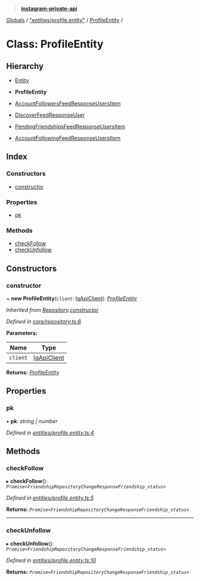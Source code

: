> **[instagram-private-api](../README.md)**

[Globals](../README.md) / ["entities/profile.entity"](../modules/_entities_profile_entity_.md) / [ProfileEntity](_entities_profile_entity_.profileentity.md) /

# Class: ProfileEntity

## Hierarchy

  * [Entity](_core_entity_.entity.md)

  * **ProfileEntity**

  * [AccountFollowersFeedResponseUsersItem](_responses_account_followers_feed_response_.accountfollowersfeedresponseusersitem.md)

  * [DiscoverFeedResponseUser](_responses_discover_feed_response_.discoverfeedresponseuser.md)

  * [PendingFriendshipsFeedResponseUsersItem](_responses_account_friendships_feed_response_.pendingfriendshipsfeedresponseusersitem.md)

  * [AccountFollowingFeedResponseUsersItem](_responses_account_following_feed_response_.accountfollowingfeedresponseusersitem.md)

## Index

### Constructors

* [constructor](_entities_profile_entity_.profileentity.md#constructor)

### Properties

* [pk](_entities_profile_entity_.profileentity.md#pk)

### Methods

* [checkFollow](_entities_profile_entity_.profileentity.md#checkfollow)
* [checkUnfollow](_entities_profile_entity_.profileentity.md#checkunfollow)

## Constructors

###  constructor

\+ **new ProfileEntity**(`client`: [IgApiClient](_core_client_.igapiclient.md)): *[ProfileEntity](_entities_profile_entity_.profileentity.md)*

*Inherited from [Repository](_core_repository_.repository.md).[constructor](_core_repository_.repository.md#constructor)*

*Defined in [core/repository.ts:6](https://github.com/dilame/instagram-private-api/blob/3e16058/src/core/repository.ts#L6)*

**Parameters:**

Name | Type |
------ | ------ |
`client` | [IgApiClient](_core_client_.igapiclient.md) |

**Returns:** *[ProfileEntity](_entities_profile_entity_.profileentity.md)*

## Properties

###  pk

• **pk**: *string | number*

*Defined in [entities/profile.entity.ts:4](https://github.com/dilame/instagram-private-api/blob/3e16058/src/entities/profile.entity.ts#L4)*

## Methods

###  checkFollow

▸ **checkFollow**(): *`Promise<FriendshipRepositoryChangeResponseFriendship_status>`*

*Defined in [entities/profile.entity.ts:5](https://github.com/dilame/instagram-private-api/blob/3e16058/src/entities/profile.entity.ts#L5)*

**Returns:** *`Promise<FriendshipRepositoryChangeResponseFriendship_status>`*

___

###  checkUnfollow

▸ **checkUnfollow**(): *`Promise<FriendshipRepositoryChangeResponseFriendship_status>`*

*Defined in [entities/profile.entity.ts:10](https://github.com/dilame/instagram-private-api/blob/3e16058/src/entities/profile.entity.ts#L10)*

**Returns:** *`Promise<FriendshipRepositoryChangeResponseFriendship_status>`*